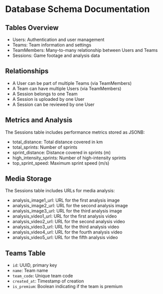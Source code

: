 # Database Schema Documentation

## Tables Overview
- Users: Authentication and user management
- Teams: Team information and settings
- TeamMembers: Many-to-many relationship between Users and Teams
- Sessions: Game footage and analysis data

## Relationships
- A User can be part of multiple Teams (via TeamMembers)
- A Team can have multiple Users (via TeamMembers)
- A Session belongs to one Team
- A Session is uploaded by one User
- A Session can be reviewed by one User

## Metrics and Analysis
The Sessions table includes performance metrics stored as JSONB:
- total_distance: Total distance covered in km
- total_sprints: Number of sprints
- sprint_distance: Distance covered in sprints (m)
- high_intensity_sprints: Number of high-intensity sprints
- top_sprint_speed: Maximum sprint speed (m/s)

## Media Storage
The Sessions table includes URLs for media analysis:
- analysis_image1_url: URL for the first analysis image
- analysis_image2_url: URL for the second analysis image
- analysis_image3_url: URL for the third analysis image
- analysis_video1_url: URL for the first analysis video
- analysis_video2_url: URL for the second analysis video
- analysis_video3_url: URL for the third analysis video
- analysis_video4_url: URL for the fourth analysis video
- analysis_video5_url: URL for the fifth analysis video

## Teams Table
- `id`: UUID, primary key
- `name`: Team name
- `team_code`: Unique team code
- `created_at`: Timestamp of creation
- `is_premium`: Boolean indicating if the team is premium